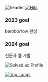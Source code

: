 ![header](https://capsule-render.vercel.app/api?type=waving&color=0:2f9e44,100:51cf66&height=150&text=Hi+I'm+yang&fontSize=50&animation=blink&fontColor=ffffff&fontAlignY=30)
[![Hits](https://hits.seeyoufarm.com/api/count/incr/badge.svg?url=https%3A%2F%2Fgithub.com%2Ftaeseokyang&count_bg=%2379C83D&title_bg=%23555555&icon=&icon_color=%23E7E7E7&title=hits&edge_flat=false)](https://hits.seeyoufarm.com)
### 2023 goal
baroborrow 완성
 
### 2024 goal
신문사 웹 개발

![Solved.ac Profile](http://mazassumnida.wtf/api/generate_badge?boj=xotjr5132)

[![Top Langs](https://github-readme-stats.vercel.app/api/top-langs/?username=taeseokyang&layout=compact)](https://github.com/taeseokyang/github-readme-stats)
